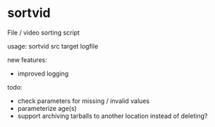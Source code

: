 # sortvid
File / video sorting script

usage: sortvid src target logfile

new features:
- improved logging

todo:
- check parameters for missing / invalid values
- parameterize age(s)
- support archiving tarballs to another location instead of deleting?
